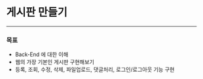 # 게시판 만들기
-----------
### 목표
- Back-End 에 대한 이해
- 웹의 가장 기본인 게시판 구현해보기
- 등록, 조회, 수정, 삭제, 파일업로드, 댓글처리, 로그인/로그아웃 기능 구현